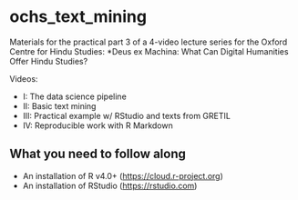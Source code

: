 # ochs_text_mining
Materials for the practical part 3  of a 4-video lecture series for the Oxford Centre for Hindu Studies: 
*Deus ex Machina: What Can Digital Humanities Offer Hindu Studies?

Videos:

- I: The data science pipeline
- II: Basic text mining
- III: Practical example w/ RStudio and texts from GRETIL
- IV: Reproducible work with R Markdown

## What you need to follow along
- An installation of R v4.0+ (https://cloud.r-project.org)
- An installation of RStudio (https://rstudio.com)
